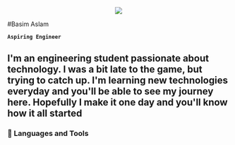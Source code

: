 <p align="center">
  <!-- Typing SVG by DenverCoder1 - https://github.com/DenverCoder1/readme-typing-svg -->
  <a href="https://github.com/DenverCoder1/readme-typing-svg">
    <img src="https://readme-typing-svg.demolab.com/?lines=Getting+Better+Everyday!;Always+Learning&font=Fira%20Code&center=true&width=440&height=45&color=f75c7e&vCenter=true&pause=1000&size=22" /></a>
</p>
#Basim Aslam

**`Aspiring Engineer`**

I'm an engineering student passionate about technology. I was a bit late to the game, but trying to catch up. I'm learning new technologies everyday and you'll be able to see my journey here. Hopefully I make it one day and you'll know how it all started 
---
### 🧰 Languages and Tools


